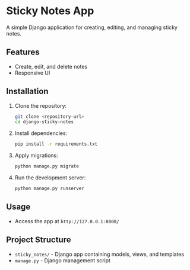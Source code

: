 # Sticky Notes App

A simple Django application for creating, editing, and managing sticky notes.

## Features

- Create, edit, and delete notes
- Responsive UI

## Installation

1. Clone the repository:
    ```bash
    git clone <repository-url>
    cd django-sticky-notes
    ```

2. Install dependencies:
    ```bash
    pip install -r requirements.txt
    ```

3. Apply migrations:
    ```bash
    python manage.py migrate
    ```

4. Run the development server:
    ```bash
    python manage.py runserver
    ```

## Usage

- Access the app at `http://127.0.0.1:8000/`

## Project Structure

- `sticky_notes/` - Django app containing models, views, and templates
- `manage.py` - Django management script

